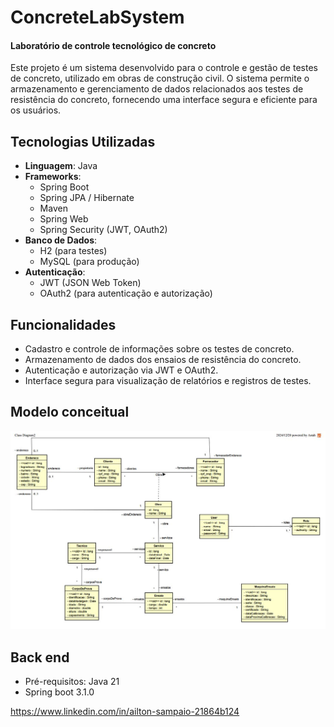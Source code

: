 # ConcreteLabSystem
#### Laboratório de controle tecnológico de concreto

Este projeto é um sistema desenvolvido para o controle e gestão de testes de concreto, utilizado em obras de construção civil. O sistema permite o armazenamento e gerenciamento de dados relacionados aos testes de resistência do concreto, fornecendo uma interface segura e eficiente para os usuários.

## Tecnologias Utilizadas

- **Linguagem**: Java
- **Frameworks**:
    - Spring Boot
    - Spring JPA / Hibernate
    - Maven
    - Spring Web
    - Spring Security (JWT, OAuth2)
- **Banco de Dados**:
    - H2 (para testes)
    - MySQL (para produção)
- **Autenticação**:
    - JWT (JSON Web Token)
    - OAuth2 (para autenticação e autorização)

## Funcionalidades

- Cadastro e controle de informações sobre os testes de concreto.
- Armazenamento de dados dos ensaios de resistência do concreto.
- Autenticação e autorização via JWT e OAuth2.
- Interface segura para visualização de relatórios e registros de testes.


## Modelo conceitual
![Modelo Conceitual](https://github.com/Ailton78/assets/blob/main/mdl_concreto.JPG)

## Back end
- Pré-requisitos: Java 21
- Spring boot 3.1.0




https://www.linkedin.com/in/ailton-sampaio-21864b124



